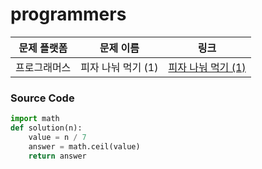 # programmers

| 문제 플랫폼   | 문제 이름           | 링크                                   |
|---------------|--------------------|----------------------------------------|
| 프로그래머스          | 피자 나눠 먹기 (1)        | [피자 나눠 먹기 (1)](https://school.programmers.co.kr/learn/courses/30/lessons/120814) |

### Source Code
```python
import math
def solution(n):
    value = n / 7
    answer = math.ceil(value)
    return answer
```
